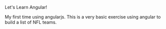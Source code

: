 Let's Learn Angular!

My first time using angularjs.  This is a very basic exercise using angular to build a list of NFL teams.